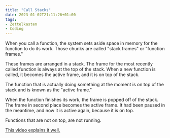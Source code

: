 ```yaml
---
title: "Call Stacks"
date: 2023-01-02T21:11:26+01:00
tags:
- Zettelkasten
- Coding
---
```


When you call a function, the system sets aside space in memory  for the function to do its work. Those chunks are called "stack frames" or "function frames."

These frames are arranged in a stack. The frame for the most recently called function is always at the top of the stack. When a new function is called, it becomes the active frame, and it is on top of the stack.

The function that is actually doing something at the moment is on top of the stack and is known as the "active frame."

When the function finishes its work, the frame is popped off of the stack. The frame in second place becomes the active frame. It had been paused in the meantime, and now it is active again, because it is on top.

Functions that are not on top, are not running.

[This video explains it well.](https://www.youtube.com/watch?v=aCPkszeKRa4)

